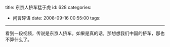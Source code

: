 title: 东京人挤车猛于虎
id: 628
categories:
  - 闲言碎语
date: 2008-09-16 00:55:00
tags:
---

看到一段视频，传说是东京人挤车。如果是真的话，那想想我们中国的挤车，那也不算什么了。
</br>